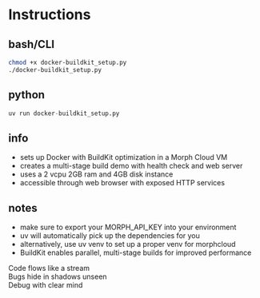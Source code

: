 # Instructions

## bash/CLI
```bash
chmod +x docker-buildkit_setup.py
./docker-buildkit_setup.py
```

## python
```python
uv run docker-buildkit_setup.py
```

## info
- sets up Docker with BuildKit optimization in a Morph Cloud VM
- creates a multi-stage build demo with health check and web server
- uses a 2 vcpu 2GB ram and 4GB disk instance
- accessible through web browser with exposed HTTP services

## notes
- make sure to export your MORPH_API_KEY into your environment
- uv will automatically pick up the dependencies for you
- alternatively, use uv venv to set up a proper venv for morphcloud
- BuildKit enables parallel, multi-stage builds for improved performance

Code flows like a stream  
Bugs hide in shadows unseen  
Debug with clear mind
